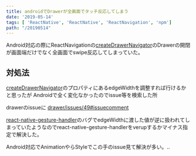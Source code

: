 ```yaml
---
title: androidでDrawerが全画面でタッチ反応してしまう
date: '2019-05-14'
tags: [ 'ReactNative', 'ReactNative', 'ReactNavigation', 'npm']
path: "/20190514"
---
```


Android対応の際にReactNavigationの[createDrawerNavigator](https://reactnavigation.org/docs/en/drawer-navigator.html)のDrawerの開閉が画面端だけでなく全画面でswipe反応してしまっていた。

## 対処法

[createDrawerNavigator](https://reactnavigation.org/docs/en/drawer-navigator.html)のプロパティにあるedgeWidthを調整すれば行けるかと思ったが
Androidで全く変化なかったのでissue等を検索した所

drawerのissueに  [drawer/issues/49#issuecomment](https://github.com/react-navigation/drawer/issues/49#issuecomment-477935582)

[react-native-gesture-handler](https://github.com/kmagiera/react-native-gesture-handler)のバグでedgeWidthに渡した値が逆に扱われてしまっていたようなのでreact-native-gesture-handlerをverupするかマイナス指定で解決した。

Android対応でAnimationやらStyleでこの手のissue見て解決が多い。..